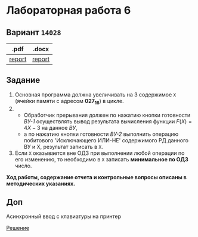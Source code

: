 # Лабораторная работа 6

## Вариант `14028`

| .pdf                     | .docx                     |
|--------------------------|---------------------------|
| [report](./opd_lab6.pdf) | [report](./opd_lab6.docx) |

## Задание

1. Основная программа должна увеличивать на 3 содержимое `X` (ячейки памяти с адресом **027**<sub>**16**</sub>) в цикле.
2.
    - Обработчик прерывания должен по нажатию кнопки готовности *ВУ-1* осуществлять вывод результата вычисления функции $F(X) = 4X - 3$ на данное *ВУ*,
    - a по нажатию кнопки готовности *ВУ-2* выполнить операцию побитового 'Исключающего ИЛИ-НЕ' содержимого РД данного ВУ и X, результат записать в `Х`.
3. Если `Х` оказывается вне ОДЗ при выполнении любой операции по его изменению, то необходимо в `Х` записать **минимальное по ОДЗ** число.

**Ход работы, содержание отчета и контрольные вопросы описаны в методических указаниях.**

## Доп

Асинхронный ввод с клавиатуры на принтер

[Решение](./dop.asm)